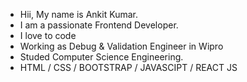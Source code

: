 - Hii, My name is Ankit Kumar. 
- I am a passionate Frontend Developer.
- I love to code
- Working as Debug & Validation Engineer in Wipro
- Studed Computer Science Engineering.
- HTML / CSS / BOOTSTRAP / JAVASCIPT / REACT JS
<!---
Ankit-pro1/Ankit-pro1 is a ✨ special ✨ repository because its `README.md` (this file) appears on your GitHub profile.
You can click the Preview link to take a look at your changes.
--->
